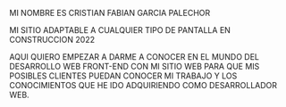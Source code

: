 MI NOMBRE ES CRISTIAN FABIAN GARCIA PALECHOR 

MI SITIO ADAPTABLE A CUALQUIER TIPO DE PANTALLA EN CONSTRUCCION 2022 

AQUI QUIERO EMPEZAR A DARME A CONOCER EN EL MUNDO DEL DESARROLLO WEB FRONT-END CON MI SITIO WEB PARA QUE MIS POSIBLES CLIENTES PUEDAN CONOCER MI TRABAJO Y LOS CONOCIMIENTOS QUE HE IDO ADQUIRIENDO COMO DESARROLLADOR WEB.
<!---
fabiangarcia98/fabiangarcia98 is a ✨ special ✨ repository because its `README.md` (this file) appears on your GitHub profile.
You can click the Preview link to take a look at your changes.
--->
